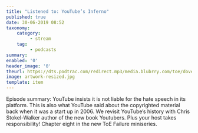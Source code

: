 ```yaml
---
title: "Listened to: YouTube’s Inferno"
published: true
date: 30-06-2019 08:52
taxonomy:
    category:
         - stream
    tag:
         - podcasts
summary:
enabled: '0'
header_image: '0'
theurl: https://dts.podtrac.com/redirect.mp3/media.blubrry.com/toe/dovetail.prxu.org/toe/7239f35e-42b6-4f5f-b570-dd3833163b1a/Episode_133_failuretubers.mp3
image: artwork-resized.jpg
template: item
---
```

 
Episode summary: YouTube insists it is not liable for the hate speech in its platform. This is also what YouTube said about the copyrighted material back when it was a start up in 2006. We revisit YouTube’s history with Chris Stokel-Walker author of the new book Youtubers. Plus your host takes responsibility! Chapter eight in the new ToE Failure miniseries.
